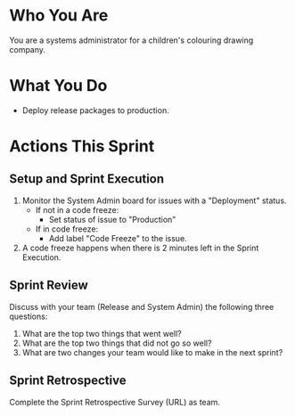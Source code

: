 # Who You Are
You are a systems administrator for a children's colouring drawing company.

# What You Do
- Deploy release packages to production.

# Actions This Sprint
## Setup and Sprint Execution
1. Monitor the System Admin board for issues with a "Deployment" status.
    - If not in a code freeze:
        - Set status of issue to "Production"
    - If in code freeze:
        - Add label "Code Freeze" to the issue.
1. A code freeze happens when there is 2 minutes left in the Sprint Execution.

## Sprint Review
Discuss with your team (Release and System Admin) the following three questions:
1. What are the top two things that went well?
1. What are the top two things that did not go so well?
1. What are two changes your team would like to make in the next sprint?

## Sprint Retrospective
Complete the Sprint Retrospective Survey (URL) as team.
